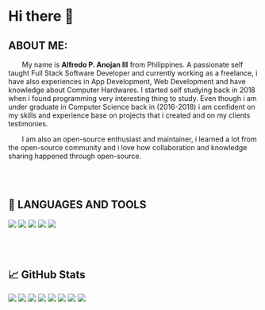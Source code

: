 # Hi there 👋
  
## ABOUT ME:
&nbsp;&nbsp;&nbsp;&nbsp;&nbsp;&nbsp; My name is **Alfredo P. Anojan III** from Philippines. A passionate self taught Full Stack Software Developer and currently working as a freelance, i have also experiences in App Development, Web Development and have knowledge about Computer Hardwares. I started self studying back in 2018 when i found programming very interesting thing to study.  Even though i am under graduate in Computer Science back in (2016-2018) i am confident on my skills and experience base on projects that i created and on my clients testimonies.

&nbsp;&nbsp;&nbsp;&nbsp;&nbsp;&nbsp; I am also an open-source enthusiast and maintainer, i learned a lot from the open-source community and i love how collaboration and knowledge sharing happened through open-source.

<br />
<br />

## 🔧 LANGUAGES AND TOOLS
![](https://img.shields.io/badge/VBA-Visual%20Basic-green)
![](https://img.shields.io/badge/.NET-VB.NET%20%26%20C%23.NET-green)
![](https://img.shields.io/badge/Code-Python-informational?style=flat&logo=python&logoColor=white&color=green)
![](https://img.shields.io/badge/Code-JavaScript-informational?style=flat&logo=javascript&logoColor=white&color=green)
![](https://img.shields.io/badge/Shell-Bash-informational?style=flat&logo=gnu-bash&logoColor=white&color=green)

<br />
<br />

## &#x1f4c8; GitHub Stats
<!--
![DondonDev's GitHub stats](https://github-readme-stats.vercel.app/api?username=DondonDev&show_icons=true&theme=dark&bg_color=1D1F21&text_color=FFFFFF&hide_title=true)
[![Top Langs](https://github-readme-stats.vercel.app/api/top-langs/?username=DondonDev&layout=compact&theme=dark&bg_color=1D1F21&text_color=FFFFFF)](https://github.com/DondonDev)
[![DondonDev's wakatime stats](https://github-readme-stats.vercel.app/api/wakatime?username=DondonDev&layout=compact&bg_color=1D1F21&text_color=FFFFFF&title_color=FFFFFF)](https://github.com/DondonDev)
<br />
<br />
<br />
[![Readme Card](https://github-readme-stats.vercel.app/api/pin/?username=DondonDev&repo=DondonDev&theme=dark&bg_color=1D1F21&text_color=FFFFFF)](https://github.com/DondonDev/DondonDev)


![DondonDev's GitHub stats](https://github-readme-stats.vercel.app/api?username=mrepol742&show_icons=true&theme=dark&bg_color=1D1F21&text_color=FFFFFF&hide_title=true)
[![Top Langs](https://github-readme-stats.vercel.app/api/top-langs/?username=mrepol742&layout=compact&theme=dark&bg_color=1D1F21&text_color=FFFFFF)](https://github.com/DondonDev)
[![DondonDev's wakatime stats](https://github-readme-stats.vercel.app/api/wakatime?username=mrepol742&layout=compact&bg_color=1D1F21&text_color=FFFFFF&title_color=FFFFFF)](https://github.com/DondonDev)
<br />
<br />
<br />
[![Readme Card](https://github-readme-stats.vercel.app/api/pin/?username=mrepol742&repo=mrepol742&theme=dark&bg_color=1D1F21&text_color=FFFFFF)](https://github.com/DondonDev/DondonDev)
-->




<!--
<img src="" />
-->

<img src="https://github-profile-trophy.vercel.app/?username=mrepol742&theme=dark" />
<img src="https://github-readme-activity-graph.cyclic.app/graph?username=mrepol742&theme=github-compact" />
<img src="https://gists-readme.yizack.com/api?user=mrepol742" />
<img src="https://github-profile-summary-cards.vercel.app/api/cards/profile-details?username=mrepol742&theme=github_dark" />
<img src="https://github-readme-stats-git-masterrstaa-rickstaa.vercel.app/api?username=mrepol742&theme=dark" />
<img src="https://github-readme-stats.vercel.app/api/top-langs/?username=mrepol742&theme=dark" />
<img src="https://hits.seeyoufarm.com/api/count/incr/badge.svg?url=https%3A%2F%2Fgithub.com%2Fmrepol7421212%2Fhit-counter" />
<img src="https://github-readme-streak-stats.herokuapp.com/?user=mrepol742&theme=dark" />












  

<!-- links to social media icons -->

<!-- icons with padding -->

[1.1]: http://i.imgur.com/tXSoThF.png (twitter icon with padding)
[2.1]: http://i.imgur.com/0o48UoR.png (github icon with padding)

<!-- icons without padding -->

[1.2]: http://i.imgur.com/wWzX9uB.png (twitter icon without padding)
[2.2]: http://i.imgur.com/9I6NRUm.png (github icon without padding)
[3.2]: https://raw.githubusercontent.com/MartinHeinz/MartinHeinz/master/linkedin-3-16.png (LinkedIn icon without padding)


<!-- links to your social media accounts -->

[1]: https://twitter.com/Martin_Heinz_
[2]: https://github.com/MartinHeinz
[3]: https://www.linkedin.com/in/heinz-martin/


<!-- Resources -->
<!-- Icons: https://simpleicons.org/ -->
<!-- GitHub Stats: https://github.com/anuraghazra/github-readme-stats -->
<!-- Emojis: https://emojipedia.org/emoji/ -->
<!-- HTML Emojis: https://www.fileformat.info/index.htm -->
<!-- Shields: https://shields.io/ -->
<!-- Awesome GitHub Profile README: https://github.com/abhisheknaiidu/awesome-github-profile-readme -->









